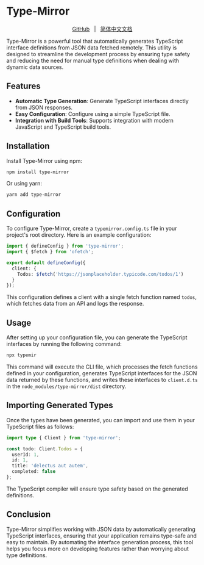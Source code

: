 # Type-Mirror
<p align="center">
  <a href="https://github.com/4xii/type-mirror">GitHub</a>
    &nbsp; | &nbsp;
    <a href="https://github.com/4xii/type-mirror/blob/main/README.zh-CN.md">简体中文文档</a>
</p>
Type-Mirror is a powerful tool that automatically generates TypeScript interface definitions from JSON data fetched remotely. This utility is designed to streamline the development process by ensuring type safety and reducing the need for manual type definitions when dealing with dynamic data sources.

## Features

- **Automatic Type Generation**: Generate TypeScript interfaces directly from JSON responses.
- **Easy Configuration**: Configure using a simple TypeScript file.
- **Integration with Build Tools**: Supports integration with modern JavaScript and TypeScript build tools.

## Installation

Install Type-Mirror using npm:

```bash
npm install type-mirror
```

Or using yarn:

```bash
yarn add type-mirror
```

## Configuration

To configure Type-Mirror, create a `typemirror.config.ts` file in your project's root directory. Here is an example configuration:

```typescript
import { defineConfig } from 'type-mirror';
import { $fetch } from 'ofetch';

export default defineConfig({
  client: {
    Todos: $fetch('https://jsonplaceholder.typicode.com/todos/1')
  }
});
```

This configuration defines a client with a single fetch function named `todos`, which fetches data from an API and logs the response.

## Usage

After setting up your configuration file, you can generate the TypeScript interfaces by running the following command:

```bash
npx typemir
```

This command will execute the CLI file, which processes the fetch functions defined in your configuration, generates TypeScript interfaces for the JSON data returned by these functions, and writes these interfaces to `client.d.ts` in the `node_modules/type-mirror/dist` directory.

## Importing Generated Types

Once the types have been generated, you can import and use them in your TypeScript files as follows:

```typescript
import type { Client } from 'type-mirror';

const todo: Client.Todos = {
  userId: 1,
  id: 1,
  title: 'delectus aut autem',
  completed: false
};
```

The TypeScript compiler will ensure type safety based on the generated definitions.

## Conclusion

Type-Mirror simplifies working with JSON data by automatically generating TypeScript interfaces, ensuring that your application remains type-safe and easy to maintain. By automating the interface generation process, this tool helps you focus more on developing features rather than worrying about type definitions.

